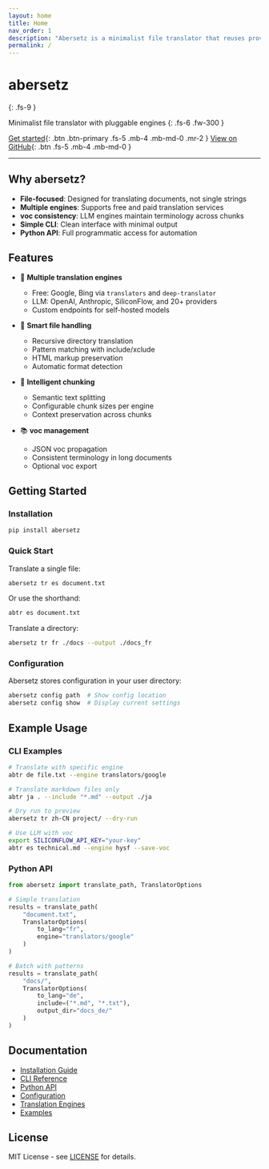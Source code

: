 ```yaml
---
layout: home
title: Home
nav_order: 1
description: "Abersetz is a minimalist file translator that reuses proven machine translation engines"
permalink: /
---
```


# abersetz
{: .fs-9 }

Minimalist file translator with pluggable engines
{: .fs-6 .fw-300 }

[Get started](#getting-started){: .btn .btn-primary .fs-5 .mb-4 .mb-md-0 .mr-2 }
[View on GitHub](https://github.com/twardoch/abersetz){: .btn .fs-5 .mb-4 .mb-md-0 }

---

## Why abersetz?

- **File-focused**: Designed for translating documents, not single strings
- **Multiple engines**: Supports free and paid translation services
- **voc consistency**: LLM engines maintain terminology across chunks
- **Simple CLI**: Clean interface with minimal output
- **Python API**: Full programmatic access for automation

## Features

- 🔄 **Multiple translation engines**
  - Free: Google, Bing via `translators` and `deep-translator`
  - LLM: OpenAI, Anthropic, SiliconFlow, and 20+ providers
  - Custom endpoints for self-hosted models

- 📁 **Smart file handling**
  - Recursive directory translation
  - Pattern matching with include/xclude
  - HTML markup preservation
  - Automatic format detection

- 🧩 **Intelligent chunking**
  - Semantic text splitting
  - Configurable chunk sizes per engine
  - Context preservation across chunks

- 📚 **voc management**
  - JSON voc propagation
  - Consistent terminology in long documents
  - Optional voc export

## Getting Started

### Installation

```bash
pip install abersetz
```

### Quick Start

Translate a single file:
```bash
abersetz tr es document.txt
```

Or use the shorthand:
```bash
abtr es document.txt
```

Translate a directory:
```bash
abersetz tr fr ./docs --output ./docs_fr
```

### Configuration

Abersetz stores configuration in your user directory:

```bash
abersetz config path  # Show config location
abersetz config show  # Display current settings
```

## Example Usage

### CLI Examples

```bash
# Translate with specific engine
abtr de file.txt --engine translators/google

# Translate markdown files only
abtr ja . --include "*.md" --output ./ja

# Dry run to preview
abersetz tr zh-CN project/ --dry-run

# Use LLM with voc
export SILICONFLOW_API_KEY="your-key"
abtr es technical.md --engine hysf --save-voc
```

### Python API

```python
from abersetz import translate_path, TranslatorOptions

# Simple translation
results = translate_path(
    "document.txt",
    TranslatorOptions(
        to_lang="fr",
        engine="translators/google"
    )
)

# Batch with patterns
results = translate_path(
    "docs/",
    TranslatorOptions(
        to_lang="de",
        include=("*.md", "*.txt"),
        output_dir="docs_de/"
    )
)
```

## Documentation

- [Installation Guide](installation/)
- [CLI Reference](cli/)
- [Python API](api/)
- [Configuration](configuration/)
- [Translation Engines](engines/)
- [Examples](examples/)

## License

MIT License - see [LICENSE](https://github.com/twardoch/abersetz/blob/main/LICENSE) for details.